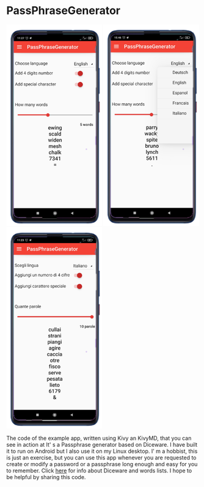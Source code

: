 # PassPhraseGenerator
<img src="screenshot01.png" alt="Screenshot" width="250"/> <img src="screenshot02.png" alt="Screenshot" width="250"/> <img src="screenshot03.png" alt="Screenshot" width="250"/>

The code of the example app, written using Kivy an KivyMD, that you can see in action at [](https://youtu.be/0qJZ1jg7XSg)
It' s a Passphrase generator based on Diceware. I have built it to run on Android but I also use it on my Linux desktop.
I' m a hobbist, this is just an exercise, but you can use this app whenever you are requested to create or modify a password or a passphrase long enough and easy for you to remember.
Click [here](https://theworld.com/~reinhold/diceware.html) for info about Diceware and  words lists.
I hope to be helpful by sharing this code.
